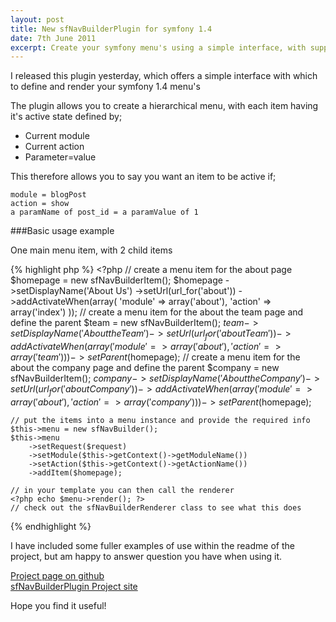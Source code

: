 ```yaml
---
layout: post
title: New sfNavBuilderPlugin for symfony 1.4
date: 7th June 2011
excerpt: Create your symfony menu's using a simple interface, with support for active state definitions
---
```


I released this plugin yesterday, which offers a simple interface with which to define and render your symfony 1.4 menu's  

The plugin allows you to create a hierarchical menu, with each item having it's active state defined by;  

* Current module
* Current action
* Parameter=value

This therefore allows you to say you want an item to be active if;

    module = blogPost
    action = show
    a paramName of post_id = a paramValue of 1

###Basic usage example

One main menu item, with 2 child items  

{% highlight php %}
    <?php
    // create a menu item for the about page
    $homepage = new sfNavBuilderItem();
    $homepage
        ->setDisplayName('About Us')
        ->setUrl(url_for('about'))
        ->addActivateWhen(array(
            'module' => array('about'),
            'action' => array('index')
        ));
    // create a menu item for the about the team page and define the parent
    $team = new sfNavBuilderItem();
    $team
        ->setDisplayName('About the Team')
        ->setUrl(url_for('aboutTeam'))
        ->addActivateWhen(array(
            'module' => array('about'),
            'action' => array('team')
        ))
        ->setParent($homepage);
    // create a menu item for the about the company page and define the parent
    $company = new sfNavBuilderItem();
    $company
        ->setDisplayName('About the Company')
        ->setUrl(url_for('aboutCompany'))
        ->addActivateWhen(array(
            'module' => array('about'),
            'action' => array('company')
        ))
        ->setParent($homepage);

    // put the items into a menu instance and provide the required info
    $this->menu = new sfNavBuilder();
    $this->menu
        ->setRequest($request)
        ->setModule($this->getContext()->getModuleName())
        ->setAction($this->getContext()->getActionName())
        ->addItem($homepage);

    // in your template you can then call the renderer
    <?php echo $menu->render(); ?>
    // check out the sfNavBuilderRenderer class to see what this does
{% endhighlight %}


I have included some fuller examples of use within the readme of the project, but am happy to answer question you have when using it.

[Project page on github](https://github.com/catchamonkey/sfNavBuilderPlugin "Project page on github")  
[sfNavBuilderPlugin Project site](http://catchamonkey.github.com/sfNavBuilderPlugin "sfNavBuilderPlugin Project site")

Hope you find it useful!